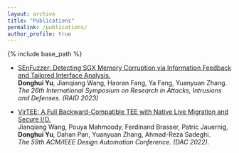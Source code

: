 ```yaml
---
layout: archive
title: "Publications"
permalink: /publications/
author_profile: true
---
```


<!-- {% if site.author.googlescholar %}
  <div class="wordwrap">You can also find my articles on <a href="{{site.author.googlescholar}}">my Google Scholar profile</a>.</div>
{% endif %} -->

{% include base_path %}

<!-- {% for post in site.publications reversed %}
  {% include archive-single.html %}
{% endfor %} -->

* [SEnFuzzer: Detecting SGX Memory Corruption via Information Feedback and Tailored Interface Analysis.](https://dl.acm.org/doi/10.1145/3607199.3607215)      
  **Donghui Yu**, Jianqiang Wang, Haoran Fang, Ya Fang, Yuanyuan Zhang.      
  *The 26th International Symposium on Research in Attacks, Intrusions and Defenses. (RAID 2023)*      

* [VirTEE: A Full Backward-Compatible TEE with Native Live Migration and Secure I/O.](https://dl.acm.org/doi/abs/10.1145/3489517.3530436)   
  Jianqiang Wang, Pouya Mahmoody, Ferdinand Brasser, Patric Jauernig, **Donghui Yu**, Dahan Pan, Yuanyuan Zhang, Ahmad-Reza Sadeghi.  
  *The 59th ACM/IEEE Design Automation Conference. (DAC 2022).*
